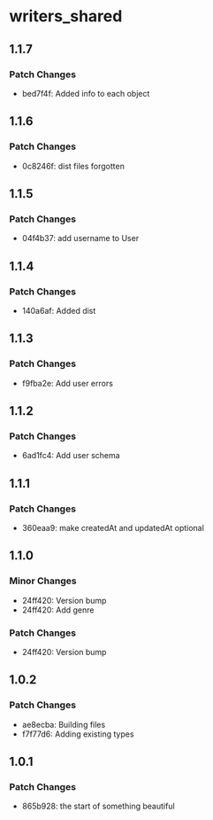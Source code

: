 # writers_shared

## 1.1.7

### Patch Changes

- bed7f4f: Added info to each object

## 1.1.6

### Patch Changes

- 0c8246f: dist files forgotten

## 1.1.5

### Patch Changes

- 04f4b37: add username to User

## 1.1.4

### Patch Changes

- 140a6af: Added dist

## 1.1.3

### Patch Changes

- f9fba2e: Add user errors

## 1.1.2

### Patch Changes

- 6ad1fc4: Add user schema

## 1.1.1

### Patch Changes

- 360eaa9: make createdAt and updatedAt optional

## 1.1.0

### Minor Changes

- 24ff420: Version bump
- 24ff420: Add genre

### Patch Changes

- 24ff420: Version bump

## 1.0.2

### Patch Changes

- ae8ecba: Building files
- f7f77d6: Adding existing types

## 1.0.1

### Patch Changes

- 865b928: the start of something beautiful
